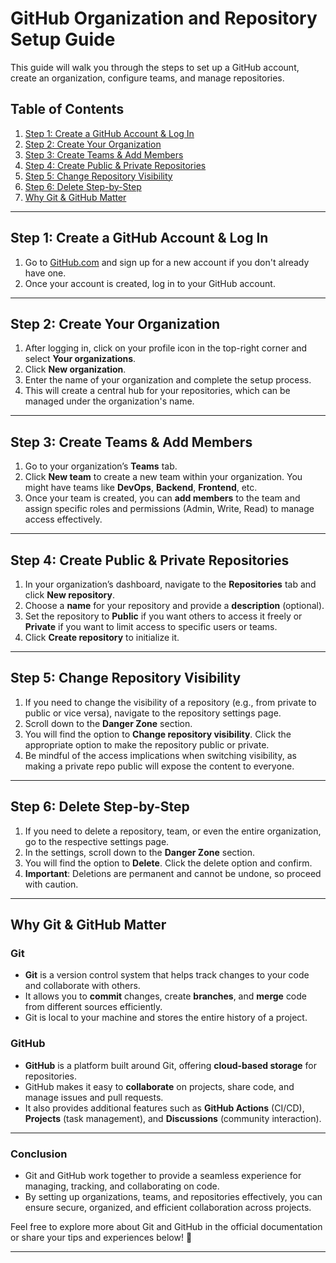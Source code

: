 # **GitHub Organization and Repository Setup Guide**

This guide will walk you through the steps to set up a GitHub account, create an organization, configure teams, and manage repositories.

## **Table of Contents**
1. [Step 1: Create a GitHub Account & Log In](#step-1-create-a-github-account--log-in)
2. [Step 2: Create Your Organization](#step-2-create-your-organization)
3. [Step 3: Create Teams & Add Members](#step-3-create-teams--add-members)
4. [Step 4: Create Public & Private Repositories](#step-4-create-public--private-repositories)
5. [Step 5: Change Repository Visibility](#step-5-change-repository-visibility)
6. [Step 6: Delete Step-by-Step](#step-6-delete-step-by-step)
7. [Why Git & GitHub Matter](#why-git--github-matter)

---

## **Step 1: Create a GitHub Account & Log In**
1. Go to [GitHub.com](https://github.com) and sign up for a new account if you don't already have one.
2. Once your account is created, log in to your GitHub account.

---

## **Step 2: Create Your Organization**
1. After logging in, click on your profile icon in the top-right corner and select **Your organizations**.
2. Click **New organization**.
3. Enter the name of your organization and complete the setup process.
4. This will create a central hub for your repositories, which can be managed under the organization's name.

---

## **Step 3: Create Teams & Add Members**
1. Go to your organization’s **Teams** tab.
2. Click **New team** to create a new team within your organization. You might have teams like **DevOps**, **Backend**, **Frontend**, etc.
3. Once your team is created, you can **add members** to the team and assign specific roles and permissions (Admin, Write, Read) to manage access effectively.

---

## **Step 4: Create Public & Private Repositories**
1. In your organization’s dashboard, navigate to the **Repositories** tab and click **New repository**.
2. Choose a **name** for your repository and provide a **description** (optional).
3. Set the repository to **Public** if you want others to access it freely or **Private** if you want to limit access to specific users or teams.
4. Click **Create repository** to initialize it.

---

## **Step 5: Change Repository Visibility**
1. If you need to change the visibility of a repository (e.g., from private to public or vice versa), navigate to the repository settings page.
2. Scroll down to the **Danger Zone** section.
3. You will find the option to **Change repository visibility**. Click the appropriate option to make the repository public or private.
4. Be mindful of the access implications when switching visibility, as making a private repo public will expose the content to everyone.

---

## **Step 6: Delete Step-by-Step**
1. If you need to delete a repository, team, or even the entire organization, go to the respective settings page.
2. In the settings, scroll down to the **Danger Zone** section.
3. You will find the option to **Delete**. Click the delete option and confirm.
4. **Important**: Deletions are permanent and cannot be undone, so proceed with caution.

---

## **Why Git & GitHub Matter**

### **Git**
- **Git** is a version control system that helps track changes to your code and collaborate with others.
- It allows you to **commit** changes, create **branches**, and **merge** code from different sources efficiently.
- Git is local to your machine and stores the entire history of a project.

### **GitHub**
- **GitHub** is a platform built around Git, offering **cloud-based storage** for repositories.
- GitHub makes it easy to **collaborate** on projects, share code, and manage issues and pull requests.
- It also provides additional features such as **GitHub Actions** (CI/CD), **Projects** (task management), and **Discussions** (community interaction).

---

### **Conclusion**
- Git and GitHub work together to provide a seamless experience for managing, tracking, and collaborating on code.
- By setting up organizations, teams, and repositories effectively, you can ensure secure, organized, and efficient collaboration across projects.

Feel free to explore more about Git and GitHub in the official documentation or share your tips and experiences below! 🚀

---

